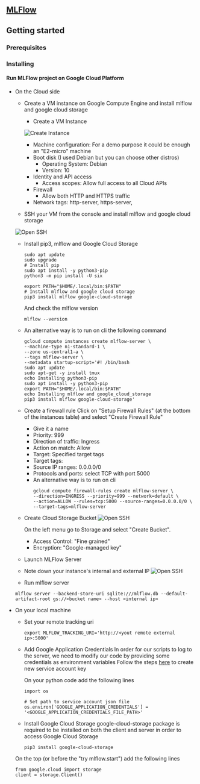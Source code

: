 ## [MLFlow](https://mlflow.org)

## Getting started 

### Prerequisites

### Installing

#### Run MLFlow project on Google Cloud Platform 

* On the Cloud side

    * Create a VM instance on Google Compute Engine and install mlflow and google cloud storage

        - Create a VM Instance
        
        ![Create Instance](res/ce_vm_create_instance.png)
        
        * Machine configuration:
            For a demo purpose it could be enough an "E2-micro" machine
        * Boot disk (I used Debian but you can choose other distros)
            * Operating System: Debian
            * Version: 10
        * Identity and API access
            * Access scopes: Allow full access to all Cloud APIs
        * Firewall
            * Allow both HTTP and HTTPS traffic
        * Network tags: http-server, https-server, <your instance name>
    
    * SSH your VM from the console and install mlflow and google cloud storage
    
    ![Open SSH](res/ce_vm_instance_ssh.png)
    
    - Install pip3, mlflow and Google Cloud Storage
        ```
        sudo apt update
        sudo upgrade
        # Install pip
        sudo apt install -y python3-pip
        python3 -m pip install -U six
        
        export PATH="$HOME/.local/bin:$PATH"
        # Install mlflow and google cloud storage
        pip3 install mlflow google-cloud-storage
        ```
        And check the mlflow version
        ```
        mlflow --version
        ```
    - An alternative way is to run on cli the following command
        ```
        gcloud compute instances create mlflow-server \
        --machine-type n1-standard-1 \
        --zone us-central1-a \
        --tags mlflow-server \
        --metadata startup-script='#! /bin/bash
        sudo apt update
        sudo apt-get -y install tmux
        echo Installing python3-pip
        sudo apt install -y python3-pip
        export PATH="$HOME/.local/bin:$PATH"
        echo Installing mlflow and google_cloud_storage
        pip3 install mlflow google-cloud-storage'
        ```

    * Create a firewall rule
        Click on "Setup Firewall Rules" (at the bottom of the instances table) and select "Create Firewall Rule"
        * Give it a name
        * Priority: 999
        * Direction of traffic: Ingress
        * Action on match: Allow
        * Target: Specified target tags
        * Target tags: <your instance name>
        * Source IP ranges: 0.0.0.0/0
        * Protocols and ports: select TCP with port 5000
   
        - An alternative way is to run on cli
            ```
            gcloud compute firewall-rules create mlflow-server \
            --direction=INGRESS --priority=999 --network=default \
            --action=ALLOW --rules=tcp:5000 --source-ranges=0.0.0.0/0 \
            --target-tags=mlflow-server
            ```

    * Create Cloud Storage Bucket
        ![Open SSH](res/storage_menu.png)
    
        On the left menu go to Storage and select "Create Bucket".
        
        * Access Control: "Fine grained"
        * Encryption: "Google-managed key" 

    * Launch MLFlow Server

    * Note down your instance's internal and external IP
    ![Open SSH](res/instance_ips.png)

    * Run mlflow server
    ```
    mlflow server --backend-store-uri sqlite:///mlflow.db --default-artifact-root gs://<bucket name> --host <internal ip>
    ```

* On your local machine

    * Set your remote tracking uri
        ```
        export MLFLOW_TRACKING_URI='http://<yout remote external ip>:5000'
        ```

    * Add Google Application Credentials
        In order for our scripts to log to the server, we need to modify our code by providing some credentials as environment variables
        Follow the steps [here](https://cloud.google.com/iam/docs/creating-managing-service-account-keys#creating_service_account_keys) to create new service account key
        
        On your python code add the following lines
        ```
        import os
        
        # Set path to service account json file
        os.environ['GOOGLE_APPLICATION_CREDENTIALS'] = '<GOOGLE_APPLICATION_CREDENTIALS_FILE_PATH>'
        ```

    * Install Google Cloud Storage
        google-cloud-storage package is required to be installed on both the client and server in order to access Google Cloud Storage
        ```
        pip3 install google-cloud-storage
        ```

    On the top (or before the "try mlflow.start") add the following lines
    ```
    from google.cloud import storage
    client = storage.Client()
    ```

